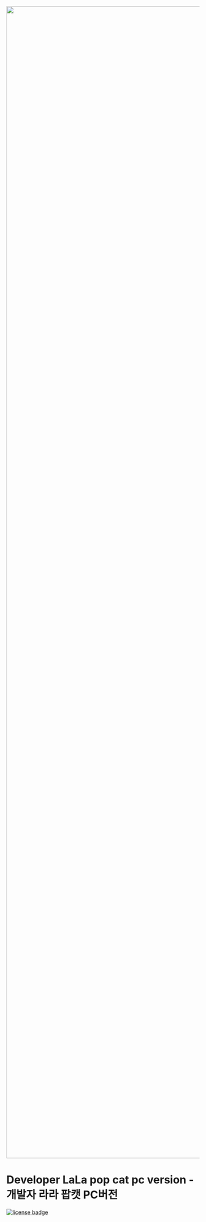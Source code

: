 <img src="images/image-banner.png" align="middle" width="3000"/>

# Developer LaLa pop cat pc version - 개발자 라라 팝캣 PC버전


[![license badge](https://img.shields.io/badge/license-Apache--2.0-green.svg)](LICENSE)
